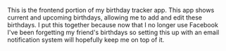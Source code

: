 This is the frontend portion of my birthday tracker app. This app shows current and upcoming birthdays, allowing me to add and edit these birthdays. I put this together because now that I no longer use Facebook I've been forgetting my friend's birthdays so setting this up with an email notification system will hopefully keep me on top of it.
